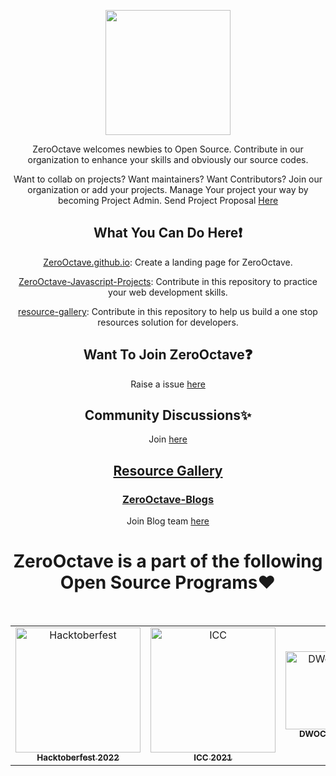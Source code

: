 <!-- ORGANISATION LOGO -->
<p align="center">
    <img src="https://github.com/ZeroOctave/ZeroOctave-Website/blob/main/assets/images/ZeroOctave.png" height="200px"  align="center"/>

<div align="center">
  
ZeroOctave welcomes newbies to Open Source. Contribute in our organization to enhance your skills and obviously our source codes.

Want to collab on projects? Want maintainers? Want Contributors? Join our organization or add your projects. Manage Your project your way by becoming Project Admin. Send Project Proposal [Here](https://github.com/ZeroOctave/ZeroOctave.github.io/discussions/new?category=project-proposal)

    
## What You Can Do Here❗
[ZeroOctave.github.io](https://github.com/ZeroOctave/ZeroOctave.github.io): Create a landing page for ZeroOctave.

[ZeroOctave-Javascript-Projects](https://github.com/ZeroOctave/ZeroOctave-Javascript-Projects): Contribute in this repository to practice your web development skills. 

[resource-gallery](https://github.com/ZeroOctave/resource-gallery): Contribute in this repository to help us build a one stop resources solution for developers.
    
## Want To Join ZeroOctave❓
Raise a issue [here](https://github.com/ZeroOctave/ZeroOctave.github.io/issues/new?assignees=&labels=Invite+me+to+Zerooctave&template=invitation.yml&title=Please+invite+me+to+the+GitHub+Community+Organization)
    
## Community Discussions✨
Join [here](https://github.com/ZeroOctave/ZeroOctave.github.io/discussions/6)
  
## [Resource Gallery](https://resourcegallery.live/)
    
### [ZeroOctave-Blogs](https://zerooctave.hashnode.dev/)
Join Blog team [here](https://hashnode.com/teams/invite/0013e746-aa30-4335-9196-5dd3bed50715)

<!-- ------------------------------------------------------------------------------------------------------------------------------------------------------ -->
<!-- ------------------------------------------------------------------------------------------------------------------------------------------------------------- -->

<div id="Open-Source-Program"></div>

# ZeroOctave is a part of the following Open Source Programs❤️

<br>

<table>
<tbody><tr>
<td align="center"><a href="https://hacktoberfest.digitalocean.com/"  target="_blank"><img src="https://encrypted-tbn0.gstatic.com/images?q=tbn:ANd9GcSzxUuUFuwuTwouTwDseIuzwkLBsDa6Z_0BzYX_x0jpqA&s" alt="Hacktoberfest" width="200"/><br><sub><b> Hacktoberfest 2022 </b></sub></a></td> </a></td>

<td align="center"><a href="https://icc-techsahead.netlify.app/"  target="_blank"><img src="https://github.com/ZeroOctave/ZeroOctave-Javascript-Projects/blob/main/assets/Images/icc.png" alt="ICC" width="200"/><br><sub><b> ICC 2021 </b></sub></a></td> </a></td>

<td align="center"><a href="https://dwoc.io/"  target="_blank"><img src="https://github.com/ZeroOctave/ZeroOctave-Javascript-Projects/blob/main/assets/Images/dwoc.png" alt="DWoC21" width="125"/><br><sub><b> DWOC 2021 </b></sub></a></td> </a></td>

<td align="center"><a href="https://gssoc.girlscript.tech/"  target="_blank"><img src="https://github.com/ZeroOctave/ZeroOctave-Javascript-Projects/blob/main/assets/Images/gssoc.jpg" alt="GSSoC22" width="125"/><br><sub><b> GSSOC 2022 </b></sub></a></td> </a></td>

<td align="center"><a href="https://ssoc.getsocialnow.co/"  target="_blank"><img src="https://github.com/ZeroOctave/ZeroOctave-Javascript-Projects/blob/main/assets/Images/ssoc.png" alt="SSOC2022" width="125"/><br><sub><b> SSOC-2022 </b></sub></a></td> </a></td>

</tr>
</tbody></table>

<br>



<!-- ------------------------------------------------------------------------------------------------------------------------------------------------------ -->
<!-- ------------------------------------------------------------------------------------------------------------------------------------------------------------- -->
<div id="Before"></div>
